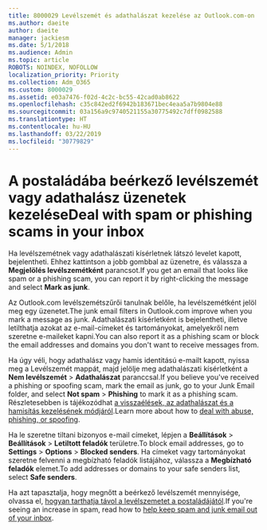 ```yaml
---
title: 8000029 Levélszemét és adathalászat kezelése az Outlook.com-on
ms.author: daeite
author: daeite
manager: jackiesm
ms.date: 5/1/2018
ms.audience: Admin
ms.topic: article
ROBOTS: NOINDEX, NOFOLLOW
localization_priority: Priority
ms.collection: Adm_O365
ms.custom: 8000029
ms.assetid: e03a7476-f02d-4c2c-bc55-42cad0ab8622
ms.openlocfilehash: c35c842ed2f6942b183671bec4eaa5a7b9804e88
ms.sourcegitcommit: 03a156a9c9740521155a30775492c7dff0982588
ms.translationtype: HT
ms.contentlocale: hu-HU
ms.lasthandoff: 03/22/2019
ms.locfileid: "30779829"
---
```

# <a name="deal-with-spam-or-phishing-scams-in-your-inbox"></a><span data-ttu-id="01dfa-102">A postaládába beérkező levélszemét vagy adathalász üzenetek kezelése</span><span class="sxs-lookup"><span data-stu-id="01dfa-102">Deal with spam or phishing scams in your inbox</span></span>

<span data-ttu-id="01dfa-103">Ha levélszemétnek vagy adathalászati kísérletnek látszó levelet kapott, bejelentheti. Ehhez kattintson a jobb gombbal az üzenetre, és válassza a **Megjelölés levélszemétként** parancsot.</span><span class="sxs-lookup"><span data-stu-id="01dfa-103">If you get an email that looks like spam or a phishing scam, you can report it by right-clicking the message and select **Mark as junk**.</span></span> 
  
<span data-ttu-id="01dfa-104">Az Outlook.com levélszemétszűrői tanulnak belőle, ha levélszemétként jelöl meg egy üzenetet.</span><span class="sxs-lookup"><span data-stu-id="01dfa-104">The junk email filters in Outlook.com improve when you mark a message as junk.</span></span> <span data-ttu-id="01dfa-105">Adathalászati kísérletként is bejelentheti, illetve letilthatja azokat az e-mail-címeket és tartományokat, amelyekről nem szeretne e-maileket kapni.</span><span class="sxs-lookup"><span data-stu-id="01dfa-105">You can also report it as a phishing scam or block the email addresses and domains you don't want to receive messages from.</span></span>
  
<span data-ttu-id="01dfa-106">Ha úgy véli, hogy adathalász vagy hamis identitású e-mailt kapott, nyissa meg a Levélszemét mappát, majd jelölje meg adathalászati kísérletként a **Nem levélszemét** \> **Adathalászat** paranccsal.</span><span class="sxs-lookup"><span data-stu-id="01dfa-106">If you believe you've received a phishing or spoofing scam, mark the email as junk, go to your Junk Email folder, and select **Not spam** \> **Phishing** to mark it as a phishing scam.</span></span> <span data-ttu-id="01dfa-107">Részletesebben is tájékozódhat [a visszaélések, az adathalászat és a hamisítás kezelésének módjáról](https://go.microsoft.com/fwlink/p/?linkid=873139).</span><span class="sxs-lookup"><span data-stu-id="01dfa-107">Learn more about how to [deal with abuse, phishing, or spoofing](https://go.microsoft.com/fwlink/p/?linkid=873139).</span></span>
  
<span data-ttu-id="01dfa-108">Ha le szeretne tiltani bizonyos e-mail címeket, lépjen a **Beállítások** \> **Beállítások** \> **Letiltott feladók** területre.</span><span class="sxs-lookup"><span data-stu-id="01dfa-108">To block email addresses, go to **Settings** \> **Options** \> **Blocked senders**.</span></span> <span data-ttu-id="01dfa-109">Ha címeket vagy tartományokat szeretne felvenni a megbízható feladók listájához, válassza a **Megbízható feladók** elemet.</span><span class="sxs-lookup"><span data-stu-id="01dfa-109">To add addresses or domains to your safe senders list, select **Safe senders**.</span></span> 
  
<span data-ttu-id="01dfa-110">Ha azt tapasztalja, hogy megnőtt a beérkező levélszemét mennyisége, olvassa el, [hogyan tarthatja távol a levélszemetet a postaládájától](https://go.microsoft.com/fwlink/p/?linkid=873140).</span><span class="sxs-lookup"><span data-stu-id="01dfa-110">If you're seeing an increase in spam, read how to [help keep spam and junk email out of your inbox](https://go.microsoft.com/fwlink/p/?linkid=873140).</span></span>
  

